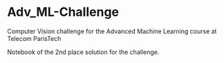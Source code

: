 # Adv_ML-Challenge
Computer Vision challenge for the Advanced Machine Learning course at Telecom ParisTech

Notebook of the 2nd place solution for the challenge.